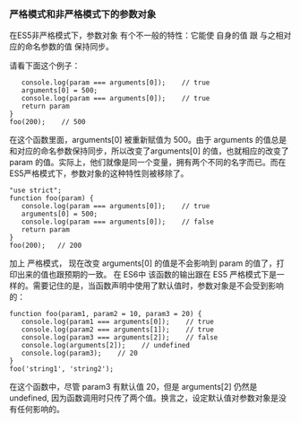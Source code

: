 ### 严格模式和非严格模式下的参数对象
在ES5非严格模式下，参数对象 有个不一般的特性：它能使 自身的值 跟 与之相对应的命名参数的值 保持同步。  

请看下面这个例子：  

```function foo(param) {
   console.log(param === arguments[0]);    // true
   arguments[0] = 500;
   console.log(param === arguments[0]);    // true
   return param
}
foo(200);    // 500
```

在这个函数里面，arguments[0] 被重新赋值为 500。由于 arguments 的值总是和对应的命名参数保持同步，所以改变了arguments[0] 的值，也就相应的改变了 param 的值。实际上，他们就像是同一个变量，拥有两个不同的名字而已。而在 ES5严格模式下，参数对象的这种特性则被移除了。  

```
"use strict";
function foo(param) {
   console.log(param === arguments[0]);    // true
   arguments[0] = 500;
   console.log(param === arguments[0]);    // false
   return param
}
foo(200);   // 200
```
加上 严格模式， 现在改变 arguments[0] 的值是不会影响到 param 的值了，打印出来的值也跟预期的一致。 在 ES6中 该函数的输出跟在 ES5 严格模式下是一样的。需要记住的是，当函数声明中使用了默认值时，参数对象是不会受到影响的：    
```
function foo(param1, param2 = 10, param3 = 20) {
   console.log(param1 === arguments[0]);    // true
   console.log(param2 === arguments[1]);    // true
   console.log(param3 === arguments[2]);    // false
   console.log(arguments[2]);    // undefined
   console.log(param3);    // 20
}
foo('string1', 'string2');
```

在这个函数中，尽管 param3 有默认值 20，但是 arguments[2] 仍然是 undefined, 因为函数调用时只传了两个值。换言之，设定默认值对参数对象是没有任何影响的。